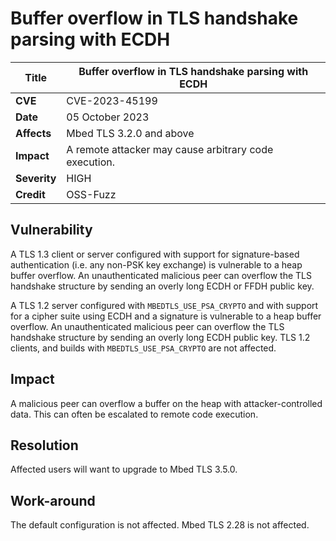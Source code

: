 # Buffer overflow in TLS handshake parsing with ECDH

**Title** |  Buffer overflow in TLS handshake parsing with ECDH
---|---
**CVE** |  CVE-2023-45199
**Date** |  05 October 2023
**Affects** |  Mbed TLS 3.2.0 and above
**Impact** |  A remote attacker may cause arbitrary code execution.
**Severity** |  HIGH
**Credit** |  OSS-Fuzz

## Vulnerability

A TLS 1.3 client or server configured with support for signature-based authentication (i.e. any non-PSK key exchange) is vulnerable to a heap buffer overflow. An unauthenticated malicious peer can overflow the TLS handshake structure by sending an overly long ECDH or FFDH public key.

A TLS 1.2 server configured with `MBEDTLS_USE_PSA_CRYPTO` and with support for a cipher suite using ECDH and a signature is vulnerable to a heap buffer overflow. An unauthenticated malicious peer can overflow the TLS handshake structure by sending an overly long ECDH public key. TLS 1.2 clients, and builds with `MBEDTLS_USE_PSA_CRYPTO` are not affected.

## Impact

A malicious peer can overflow a buffer on the heap with attacker-controlled data. This can often be escalated to remote code execution.

## Resolution

Affected users will want to upgrade to Mbed TLS 3.5.0.

## Work-around

The default configuration is not affected. Mbed TLS 2.28 is not affected.
